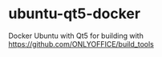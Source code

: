 # ubuntu-qt5-docker
Docker Ubuntu with Qt5 for building with https://github.com/ONLYOFFICE/build_tools
